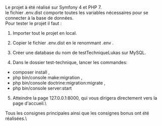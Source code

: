 Le projet à été réalisé sur Symfony 4 et PHP 7.\
le fichier .env.dist comporte toutes les variables nécessaires pour se connecter à la base de données.\
Pour tester le projet il faut :
1. Importer tout le projet en local.

2. Copier le fichier .env.dist en le renommant .env .

3. Créer une database du nom de testTechniqueLukas sur MySQL.

4. Dans le dossier test-technique, lancer les commandes:
  - composer install ,
  - php bin/console make:migration ,
  - php bin/console doctrine:migration:migrate ,
  - php bin/console server:start

5. Atteindre la page 127.0.0.1:8000, qui vous dirigera directement vers la page d'accueil.\


Tous les consignes principales ainsi que les consignes bonus ont été réalisées.\
